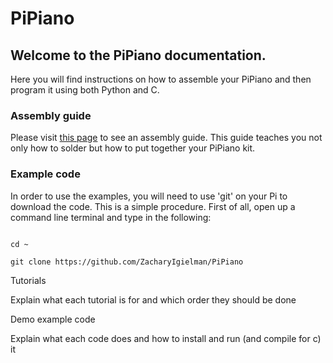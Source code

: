 # PiPiano
## Welcome to the PiPiano documentation.
Here you will find instructions on how to assemble your PiPiano and then program it using both Python and C.

### Assembly guide
Please visit [this page](blob/master/assembling.md) to see an assembly guide.
This guide teaches you not only how to solder but how to put together your PiPiano kit.

### Example code
In order to use the examples, you will need to use 'git' on your Pi to download the code.
This is a simple procedure. First of all, open up a command line terminal and type in the following:

```

cd ~

git clone https://github.com/ZacharyIgielman/PiPiano

```

Tutorials

Explain what each tutorial is for and which order they should be done

Demo example code

Explain what each code does and how to install and run (and compile for c) it
